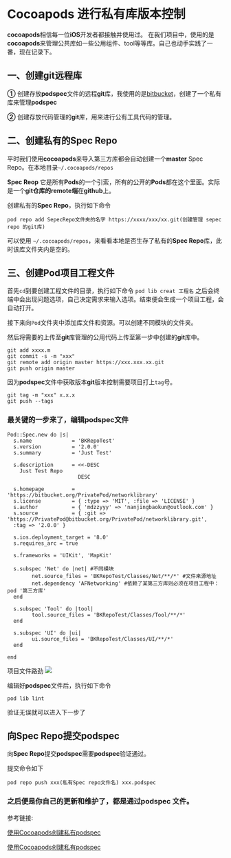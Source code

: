 # Cocoapods 进行私有库版本控制

**cocoapods**相信每一位**iOS**开发者都接触并使用过。
在我们项目中，使用的是**cocoapods**来管理公共库如一些公用组件、tool等等库。自己也动手实践了一番，现在记录下。

## 一、创建git远程库
**①** 创建存放**podspec**文件的远程**git**库，我使用的是[bitbucket](https://bitbucket.org)，创建了一个私有库来管理**podspec**

**②** 创建存放代码管理的**git**库，用来进行公有工具代码的管理。


## 二、创建私有的Spec Repo
平时我们使用**cocoapods**来导入第三方库都会自动创建一个**master** Spec Repo。在本地目录```~/.cocoapods/repos```

**Spec Reop** 它是所有**Pods**的一个引索，所有的公开的**Pods**都在这个里面。实际是一个**git仓库的remote端**在**github**上。

创建私有的**Spec Repo**，执行如下命令

```
pod repo add SepecRepo文件夹的名字 https://xxxx/xxx/xx.git(创建管理 sepec repo 的git库)
```
可以使用 ```~/.cocoapods/repos```，来看看本地是否生存了私有的**Spec Repo**库，此时该库文件夹内是空的。

## 三、创建**Pod**项目工程文件
首先```cd```到要创建工程文件的目录，执行如下命令
```pod lib creat 工程名```
之后会终端中会出现问题选项，自己决定需求来输入选项。结束便会生成一个项目工程，会自动打开。

接下来向```Pod```文件夹中添加库文件和资源。可以创建不同模块的文件夹。

然后将需要的上传至**git**库管理的公用代码上传至第一步中创建的**git**库中。

```
git add xxxx.m 
git commit -s -m "xxx"
git remote add origin master https://xxx.xxx.xx.git
git push origin master
```
因为**podspec**文件中获取版本**git**版本控制需要项目打上```tag```号。

```
git tag -m "xxx" x.x.x 
git push --tags
```

### 最关键的一步来了，编辑podspec文件

```
Pod::Spec.new do |s|
  s.name             = 'BKRepoTest'
  s.version          = '2.0.0'
  s.summary          = 'Just Test'

  s.description      = <<-DESC
    Just Test Repo
                       DESC

  s.homepage         = 'https://bitbucket.org/PrivatePod/networklibrary'
  s.license          = { :type => 'MIT', :file => 'LICENSE' }
  s.author           = { 'mdzzyyy' => 'nanjingbaokun@outlook.com' }
  s.source           = { :git => 'https://PrivatePod@bitbucket.org/PrivatePod/networklibrary.git', 
  :tag => '2.0.0' }

  s.ios.deployment_target = '8.0'
  s.requires_arc = true

  s.frameworks = 'UIKit', 'MapKit'

  s.subspec 'Net' do |net| #不同模块
        net.source_files = 'BKRepoTest/Classes/Net/**/*' #文件来源地址
        net.dependency 'AFNetworking' #依赖了某第三方库则必须在项目工程中：pod '第三方库'
  end

  s.subspec 'Tool' do |tool|  
        tool.source_files = 'BKRepoTest/Classes/Tool/**/*'
  end

  s.subspec 'UI' do |ui|
        ui.source_files = 'BKRepoTest/Classes/UI/**/*'
  end

end
```


项目文件路劲
![](/Users/admin/Desktop/pic.png)

编辑好**podspec**文件后，执行如下命令

```pod lib lint```

验证无误就可以进入下一步了

## 向Spec Repo提交podspec
向**Spec Repo**提交**podspec**需要**podspec**验证通过。

提交命令如下

```
pod repo push xxx(私有Spec repo文件名) xxx.podspec
```

### 之后便是你自己的更新和维护了，都是通过podspec 文件。

参考链接:

[使用Cocoapods创建私有podspec](http://blog.wtlucky.com/blog/2015/02/26/create-private-podspec/)

[使用Cocoapods创建私有podspec](https://huos3203.github.io/2017/02/28/使用Cocoapods创建私有podspec/)